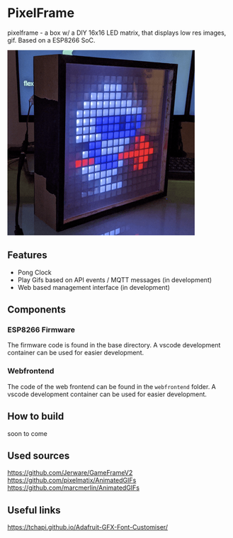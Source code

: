 # PixelFrame

pixelframe - a box w/ a DIY 16x16 LED matrix, that displays low res images, gif. Based on a ESP8266 SoC.

![Pixelframe](docs/pixelframe.png "Pixelframe")

## Features
* Pong Clock
* Play Gifs based on API events / MQTT messages (in development)
* Web based management interface (in development)

## Components

### ESP8266 Firmware

The firmware code is found in the base directory. A vscode development container can be used for easier development.

### Webfrontend

The code of the web frontend can be found in the `webfrontend` folder. A vscode development container can be used for easier development.

## How to build

soon to come

## Used sources

https://github.com/Jerware/GameFrameV2
https://github.com/pixelmatix/AnimatedGIFs
https://github.com/marcmerlin/AnimatedGIFs

## Useful links

https://tchapi.github.io/Adafruit-GFX-Font-Customiser/
